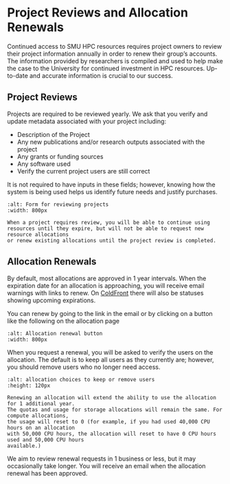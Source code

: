 # Project Reviews and Allocation Renewals

Continued access to SMU HPC resources requires project owners to review their project information annually in order to renew their group’s accounts.
The information provided by researchers is compiled and used to help make the case to the University for continued investment in HPC resources.
Up-to-date and accurate information is crucial to our success.

## Project Reviews

Projects are required to be reviewed yearly. We ask that you verify and update metadata associated with your project including:

- Description of the Project
- Any new publications and/or research outputs associated with the project
- Any grants or funding sources
- Any software used
- Verify the current project users are still correct

It is not required to have inputs in these fields; however, knowing how the
system is being used helps us identify future needs and justify purchases.

```{image} ../images/CF/renewals/project_review.png
:alt: Form for reviewing projects
:width: 800px
```

```{note}
When a project requires review, you will be able to continue using
resources until they expire, but will not be able to request new resource allocations
or renew existing allocations until the project review is completed.
```

## Allocation Renewals

By default, most allocations are approved in 1 year intervals.
When the expiration date for an allocation is approaching, you will receive email warnings with links to renew.
On [ColdFront](https://hpcaccess.smu.edu) there will also be statuses showing upcoming expirations.

You can renew by going to the link in the email or by clicking on a button like the following on the allocation page

```{image} ../images/CF/renewals/allocation_renewal_warning.png
:alt: Allocation renewal button
:width: 800px
```

When you request a renewal, you will be asked to verify the users on the allocation.
The default is to keep all users as they currently are; however, you should remove users
who no longer need access.

```{image} ../images/CF/renewals/allocation_renewal_user_choices.png
:alt: allocation choices to keep or remove users
:height: 120px
```

```{note}
Renewing an allocation will extend the ability to use the allocation for 1 additional year.
The quotas and usage for storage allocations will remain the same. For compute allocations,
the usage will reset to 0 (for example, if you had used 40,000 CPU hours on an allocation
with 50,000 CPU hours, the allocation will reset to have 0 CPU hours used and 50,000 CPU hours
available.)
```

We aim to review renewal requests in 1 business or less, but it may occasionally take longer.
You will receive an email when the allocation renewal has been approved.
